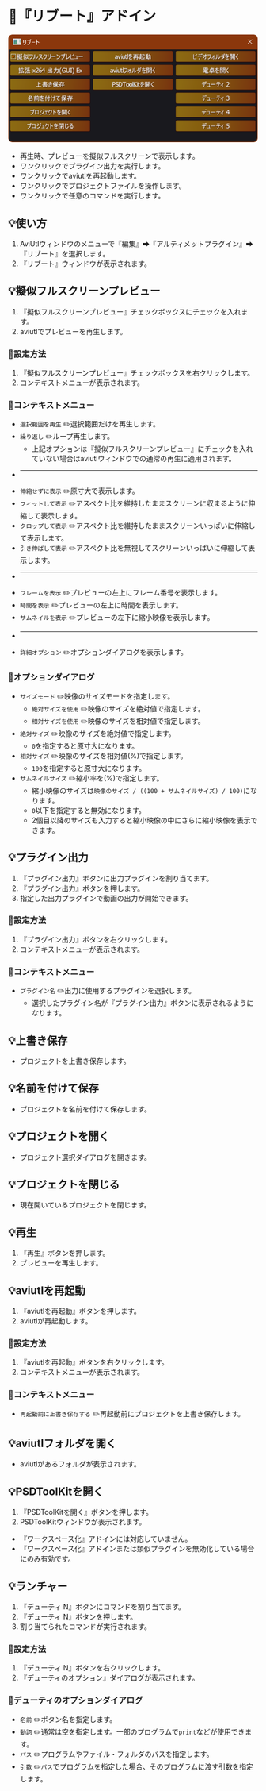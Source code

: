 ﻿# 🎉『リブート』アドイン

![スクリーンショット](../../assets/images/reboot/r53.png)

* 再生時、プレビューを擬似フルスクリーンで表示します。
* ワンクリックでプラグイン出力を実行します。
* ワンクリックでaviutlを再起動します。
* ワンクリックでプロジェクトファイルを操作します。
* ワンクリックで任意のコマンドを実行します。

## 💡使い方

1. AviUtlウィンドウのメニューで『編集』➡『アルティメットプラグイン』➡『リブート』を選択します。
1. 『リブート』ウィンドウが表示されます。

## 💡擬似フルスクリーンプレビュー

1. 『擬似フルスクリーンプレビュー』チェックボックスにチェックを入れます。
1. aviutlでプレビューを再生します。

### 🔧設定方法

1. 『擬似フルスクリーンプレビュー』チェックボックスを右クリックします。
1. コンテキストメニューが表示されます。

### 📝コンテキストメニュー

* `選択範囲を再生` ✏️選択範囲だけを再生します。
* `繰り返し` ✏️ループ再生します。
	* 上記オプションは『擬似フルスクリーンプレビュー』にチェックを入れていない場合はaviutlウィンドウでの通常の再生に適用されます。
* ----
* `伸縮せずに表示` ✏️原寸大で表示します。
* `フィットして表示` ✏️アスペクト比を維持したままスクリーンに収まるように伸縮して表示します。
* `クロップして表示` ✏️アスペクト比を維持したままスクリーンいっぱいに伸縮して表示します。
* `引き伸ばして表示` ✏️アスペクト比を無視してスクリーンいっぱいに伸縮して表示します。
* ----
* `フレームを表示` ✏️プレビューの左上にフレーム番号を表示します。
* `時間を表示` ✏️プレビューの左上に時間を表示します。
* `サムネイルを表示` ✏️プレビューの左下に縮小映像を表示します。
* ----
* `詳細オプション` ✏️オプションダイアログを表示します。

### 📝オプションダイアログ

* `サイズモード` ✏️映像のサイズモードを指定します。
	* `絶対サイズを使用` ✏️映像のサイズを絶対値で指定します。
	* `相対サイズを使用` ✏️映像のサイズを相対値で指定します。
* `絶対サイズ` ✏️映像のサイズを絶対値で指定します。
	* `0`を指定すると原寸大になります。
* `相対サイズ` ✏️映像のサイズを相対値(%)で指定します。
	* `100`を指定すると原寸大になります。
* `サムネイルサイズ` ✏️縮小率を(%)で指定します。
	* 縮小映像のサイズは`映像のサイズ / ((100 + サムネイルサイズ) / 100)`になります。
	* `0`以下を指定すると無効になります。
	* 2個目以降のサイズも入力すると縮小映像の中にさらに縮小映像を表示できます。

## 💡プラグイン出力

1. 『プラグイン出力』ボタンに出力プラグインを割り当てます。
1. 『プラグイン出力』ボタンを押します。
1. 指定した出力プラグインで動画の出力が開始できます。

### 🔧設定方法

1. 『プラグイン出力』ボタンを右クリックします。
1. コンテキストメニューが表示されます。

### 📝コンテキストメニュー

* `プラグイン名` ✏️出力に使用するプラグインを選択します。
	* 選択したプラグイン名が『プラグイン出力』ボタンに表示されるようになります。

## 💡上書き保存

* プロジェクトを上書き保存します。

## 💡名前を付けて保存

* プロジェクトを名前を付けて保存します。

## 💡プロジェクトを開く

* プロジェクト選択ダイアログを開きます。

## 💡プロジェクトを閉じる

* 現在開いているプロジェクトを閉じます。

## 💡再生

1. 『再生』ボタンを押します。
1. プレビューを再生します。

## 💡aviutlを再起動

1. 『aviutlを再起動』ボタンを押します。
1. aviutlが再起動します。

### 🔧設定方法

1. 『aviutlを再起動』ボタンを右クリックします。
1. コンテキストメニューが表示されます。

### 📝コンテキストメニュー

* `再起動前に上書き保存する` ✏️再起動前にプロジェクトを上書き保存します。

## 💡aviutlフォルダを開く

* aviutlがあるフォルダが表示されます。

## 💡PSDToolKitを開く

1. 『PSDToolKitを開く』ボタンを押します。
1. PSDToolKitウィンドウが表示されます。

* 『ワークスペース化』アドインには対応していません。
* 『ワークスペース化』アドインまたは類似プラグインを無効化している場合にのみ有効です。

## 💡ランチャー

1. 『デューティ N』ボタンにコマンドを割り当てます。
1. 『デューティ N』ボタンを押します。
1. 割り当てられたコマンドが実行されます。

### 🔧設定方法

1. 『デューティ N』ボタンを右クリックします。
1. 『デューティのオプション』ダイアログが表示されます。

### 📝デューティのオプションダイアログ

* `名前` ✏️ボタン名を指定します。
* `動詞` ✏️通常は空を指定します。一部のプログラムで`print`などが使用できます。
* `パス` ✏️プログラムやファイル・フォルダのパスを指定します。
* `引数` ✏️`パス`でプログラムを指定した場合、そのプログラムに渡す引数を指定します。
